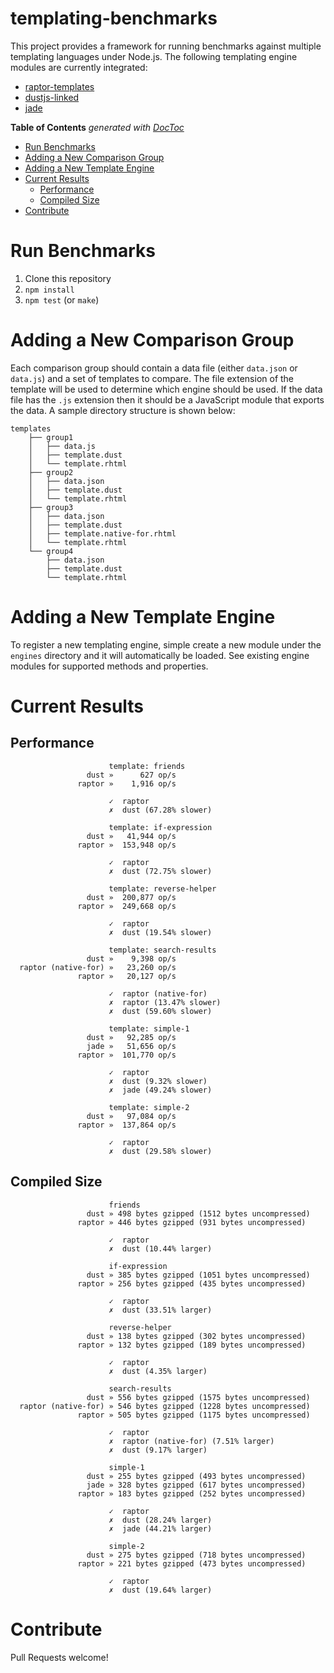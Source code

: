 templating-benchmarks
=====================

This project provides a framework for running benchmarks against multiple templating languages under Node.js. The following templating engine modules are currently integrated:

* [raptor-templates](https://github.com/raptorjs3/raptor-templates)
* [dustjs-linked](https://github.com/linkedin/dustjs)
* [jade](https://github.com/visionmedia/jade)

<!-- START doctoc generated TOC please keep comment here to allow auto update -->
<!-- DON'T EDIT THIS SECTION, INSTEAD RE-RUN doctoc TO UPDATE -->
**Table of Contents**  *generated with [DocToc](http://doctoc.herokuapp.com/)*

- [Run Benchmarks](#run-benchmarks)
- [Adding a New Comparison Group](#adding-a-new-comparison-group)
- [Adding a New Template Engine](#adding-a-new-template-engine)
- [Current Results](#current-results)
	- [Performance](#performance)
	- [Compiled Size](#compiled-size)
- [Contribute](#contribute)

<!-- END doctoc generated TOC please keep comment here to allow auto update -->

# Run Benchmarks

1. Clone this repository
2. `npm install`
3. `npm test` (or `make`)

# Adding a New Comparison Group

Each comparison group should contain a data file (either `data.json` or `data.js`) and a set of templates to compare. The file extension of the template will be used to determine which engine should be used. If the data file has the `.js` extension then it should be a JavaScript module that exports the data. A sample directory structure is shown below:

```
templates
    ├── group1
    │   ├── data.js
    │   ├── template.dust
    │   └── template.rhtml
    ├── group2
    │   ├── data.json
    │   ├── template.dust
    │   └── template.rhtml
    ├── group3
    │   ├── data.json
    │   ├── template.dust
    │   ├── template.native-for.rhtml
    │   └── template.rhtml
    └── group4
        ├── data.json
        ├── template.dust
        └── template.rhtml
```

# Adding a New Template Engine

To register a new templating engine, simple create a new module under the `engines` directory and it will automatically be loaded. See existing engine modules for supported methods and properties.


# Current Results


## Performance

```
                      template: friends
                 dust »      627 op/s
               raptor »    1,916 op/s

                      ✓  raptor
                      ✗  dust (67.28% slower)

                      template: if-expression
                 dust »   41,944 op/s
               raptor »  153,948 op/s

                      ✓  raptor
                      ✗  dust (72.75% slower)

                      template: reverse-helper
                 dust »  200,877 op/s
               raptor »  249,668 op/s

                      ✓  raptor
                      ✗  dust (19.54% slower)

                      template: search-results
                 dust »    9,398 op/s
  raptor (native-for) »   23,260 op/s
               raptor »   20,127 op/s

                      ✓  raptor (native-for)
                      ✗  raptor (13.47% slower)
                      ✗  dust (59.60% slower)

                      template: simple-1
                 dust »   92,285 op/s
                 jade »   51,656 op/s
               raptor »  101,770 op/s

                      ✓  raptor
                      ✗  dust (9.32% slower)
                      ✗  jade (49.24% slower)

                      template: simple-2
                 dust »   97,084 op/s
               raptor »  137,864 op/s

                      ✓  raptor
                      ✗  dust (29.58% slower)
```

## Compiled Size

```
                      friends
                 dust » 498 bytes gzipped (1512 bytes uncompressed)
               raptor » 446 bytes gzipped (931 bytes uncompressed)

                      ✓  raptor
                      ✗  dust (10.44% larger)

                      if-expression
                 dust » 385 bytes gzipped (1051 bytes uncompressed)
               raptor » 256 bytes gzipped (435 bytes uncompressed)

                      ✓  raptor
                      ✗  dust (33.51% larger)

                      reverse-helper
                 dust » 138 bytes gzipped (302 bytes uncompressed)
               raptor » 132 bytes gzipped (189 bytes uncompressed)

                      ✓  raptor
                      ✗  dust (4.35% larger)

                      search-results
                 dust » 556 bytes gzipped (1575 bytes uncompressed)
  raptor (native-for) » 546 bytes gzipped (1228 bytes uncompressed)
               raptor » 505 bytes gzipped (1175 bytes uncompressed)

                      ✓  raptor
                      ✗  raptor (native-for) (7.51% larger)
                      ✗  dust (9.17% larger)

                      simple-1
                 dust » 255 bytes gzipped (493 bytes uncompressed)
                 jade » 328 bytes gzipped (617 bytes uncompressed)
               raptor » 183 bytes gzipped (252 bytes uncompressed)

                      ✓  raptor
                      ✗  dust (28.24% larger)
                      ✗  jade (44.21% larger)

                      simple-2
                 dust » 275 bytes gzipped (718 bytes uncompressed)
               raptor » 221 bytes gzipped (473 bytes uncompressed)

                      ✓  raptor
                      ✗  dust (19.64% larger)
```

# Contribute

Pull Requests welcome!